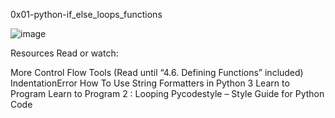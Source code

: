 0x01-python-if_else_loops_functions

![image](https://user-images.githubusercontent.com/111277935/223410603-187dfa8c-c73b-4d43-b22e-9bf5a89eb69c.png)

Resources
Read or watch:

More Control Flow Tools (Read until “4.6. Defining Functions” included)
IndentationError
How To Use String Formatters in Python 3
Learn to Program
Learn to Program 2 : Looping
Pycodestyle – Style Guide for Python Code
